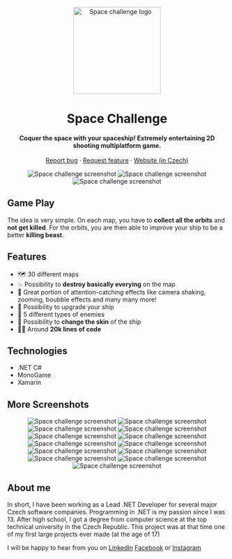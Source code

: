 <p align="center">
    <img src="https://raw.githubusercontent.com/SindelarPetr/Space-Challenge/gh-pages/Pictures/Icons/SCAppIcon.png" alt="Space challenge logo" width="200" height="200">
</p>

<h1 align="center">Space Challenge</h1>

<p align="center">
  <strong>Coquer the space with your spaceship! Extremely entertaining 2D shooting multiplatform game.</strong>
  <br>
  <br>
  <a href="https://github.com/SindelarPetr/Space-Challenge/issues/new?template=bug_report.md">Report bug</a>
  ·
  <a href="https://github.com/SindelarPetr/Space-Challenge/issues/new?template=feature_request.md">Request feature</a>
  ·
  <a href="http://sindelarpetr.github.io/Space-Challenge/">Website (in Czech)</a>
</p>

<p align="center">
  <img src="https://raw.githubusercontent.com/SindelarPetr/Space-Challenge/gh-pages/Pictures/SCScreenshots/Game/gameScreen3.png" alt="Space challenge screenshot">
  <img src="https://raw.githubusercontent.com/SindelarPetr/Space-Challenge/gh-pages/Pictures/SCScreenshots/Game/gameScreen8.png" alt="Space challenge screenshot">
  <img src="https://raw.githubusercontent.com/SindelarPetr/Space-Challenge/gh-pages/Pictures/SCScreenshots/Game/gameScreen5.png" alt="Space challenge screenshot">
</p>

## Game Play
The idea is very simple. On each map, you have to **collect all the orbits** and **not get killed**. For the orbits, you are then able to improve your ship to be a better **killing beast**.

## Features
* 🗺️ 30 different maps
* 💥 Possibility to **destroy basically everying** on the map
* 🦄 Great portion of attention-catching effects like camera shaking, zooming, boubble effects and many many more!
* 💸 Possibility to upgrade your ship
* 👿 5 different types of enemies
* 🚀 Possibility to **change the skin** of the ship
* 👨‍💻️ Around **20k lines of code**

## Technologies
* .NET C#
* MonoGame
* Xamarin

## More Screenshots
<p align="center">
  <img src="https://raw.githubusercontent.com/SindelarPetr/Space-Challenge/gh-pages/Pictures/SCScreenshots/Menu/SCMain.png" alt="Space challenge screenshot">
  <img src="https://raw.githubusercontent.com/SindelarPetr/Space-Challenge/gh-pages/Pictures/SCScreenshots/Game/gameScreen10.png" alt="Space challenge screenshot">
  <img src="https://raw.githubusercontent.com/SindelarPetr/Space-Challenge/gh-pages/Pictures/SCScreenshots/Game/gameScreen11.png" alt="Space challenge screenshot">
  <img src="https://raw.githubusercontent.com/SindelarPetr/Space-Challenge/gh-pages/Pictures/SCScreenshots/Game/gameScreen1.png" alt="Space challenge screenshot">
  <img src="https://raw.githubusercontent.com/SindelarPetr/Space-Challenge/gh-pages/Pictures/SCScreenshots/Game/gameScreen12.png" alt="Space challenge screenshot">
  <img src="https://raw.githubusercontent.com/SindelarPetr/Space-Challenge/gh-pages/Pictures/SCScreenshots/Game/gameScreen13.png" alt="Space challenge screenshot">
  <img src="https://raw.githubusercontent.com/SindelarPetr/Space-Challenge/gh-pages/Pictures/SCScreenshots/Game/gameScreen14.png" alt="Space challenge screenshot">
  <img src="https://raw.githubusercontent.com/SindelarPetr/Space-Challenge/gh-pages/Pictures/SCScreenshots/Game/gameScreen15.png" alt="Space challenge screenshot">
  <img src="https://raw.githubusercontent.com/SindelarPetr/Space-Challenge/gh-pages/Pictures/SCScreenshots/Game/gameScreen16.png" alt="Space challenge screenshot">
  <img src="https://raw.githubusercontent.com/SindelarPetr/Space-Challenge/gh-pages/Pictures/SCScreenshots/Game/gameScreen17.png" alt="Space challenge screenshot">
  <img src="https://raw.githubusercontent.com/SindelarPetr/Space-Challenge/gh-pages/Pictures/SCScreenshots/Game/gameScreen18.png" alt="Space challenge screenshot">
  <img src="https://raw.githubusercontent.com/SindelarPetr/Space-Challenge/gh-pages/Pictures/SCScreenshots/Game/gameScreen7.png" alt="Space challenge screenshot">
  <img src="https://raw.githubusercontent.com/SindelarPetr/Space-Challenge/gh-pages/Pictures/SCScreenshots/Game/gameScreen9.png" alt="Space challenge screenshot">
</p>

## About me
In short, I have been working as a Lead .NET Developer for several major Czech software companies. Programming in .NET is my passion since I was 13. After high school, I got a degree from computer science at the top technical university in the Czech Republic. This project was at that time one of my first large projects ever made (at the age of 17)

I will be happy to hear from you on [LinkedIn](https://www.linkedin.com/in/petr-sindelar) [Facebook](https://www.facebook.com/petr.sindelar) or [Instagram](https://www.instagram.com/petr_sindelar_official/)
